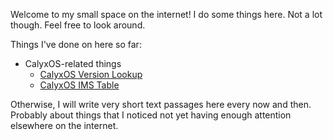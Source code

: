 Welcome to my small space on the internet! I do some things here. Not a lot though. Feel free to look around.

Things I've done on here so far:

- CalyxOS-related things
    - [CalyxOS Version Lookup](https://perzarys.github.io/calyxos-version-lookup/)
    - [CalyxOS IMS Table](https://gist.github.com/perzarys/e97c1a19798e9b80ecdd5397b192e018)

Otherwise, I will write very short text passages here every now and then. Probably about things that I noticed not yet having enough attention elsewhere on the internet.